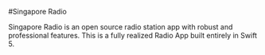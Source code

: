 #Singapore Radio

Singapore Radio is an open source radio station app with robust and professional features. This is a fully realized Radio App built entirely in Swift 5.
